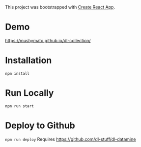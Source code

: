 This project was bootstrapped with [Create React App](https://github.com/facebook/create-react-app).

# Demo
https://mushymato.github.io/dl-collection/

# Installation
`npm install`

# Run Locally
`npm run start`

# Deploy to Github
`npm run deploy`
Requires https://github.com/dl-stuff/dl-datamine
